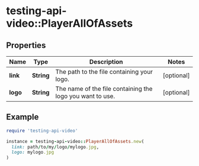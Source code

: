 # testing-api-video::PlayerAllOfAssets

## Properties

| Name | Type | Description | Notes |
| ---- | ---- | ----------- | ----- |
| **link** | **String** | The path to the file containing your logo. | [optional] |
| **logo** | **String** | The name of the file containing the logo you want to use. | [optional] |

## Example

```ruby
require 'testing-api-video'

instance = testing-api-video::PlayerAllOfAssets.new(
  link: path/to/my/logo/mylogo.jpg,
  logo: mylogo.jpg
)
```

